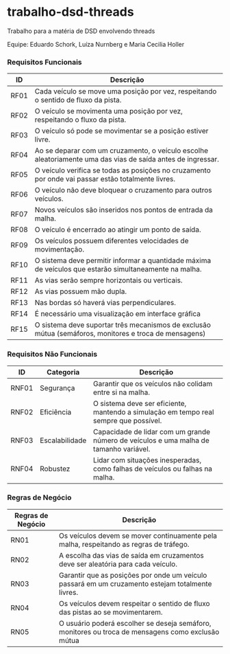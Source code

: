 # trabalho-dsd-threads
Trabalho para a matéria de DSD envolvendo threads

Equipe: Eduardo Schork, Luíza Nurnberg e Maria Cecilia Holler

### Requisitos Funcionais

| ID                                            | Descrição                                                                                                         |
|------------------------------------------------------------------|-------------------------------------------------------------------------------------------------------------------|
| RF01 | Cada veículo se move uma posição por vez, respeitando o sentido de fluxo da pista. |
| RF02 | O veículo se movimenta uma posição por vez, respeitando o fluxo da pista. |
| RF03 | O veículo só pode se movimentar se a posição estiver livre. |
| RF04 | Ao se deparar com um cruzamento, o veículo escolhe aleatoriamente uma das vias de saída antes de ingressar. |
| RF05 | O veículo verifica se todas as posições no cruzamento por onde vai passar estão totalmente livres. |
| RF06 | O veículo não deve bloquear o cruzamento para outros veículos. |
| RF07 | Novos veículos são inseridos nos pontos de entrada da malha. |
| RF08 | O veículo é encerrado ao atingir um ponto de saída. |
| RF09 | Os veículos possuem diferentes velocidades de movimentação. |
| RF10 | O sistema deve permitir informar a quantidade máxima de veículos que estarão simultaneamente na malha. |
| RF11 | As vias serão sempre horizontais ou verticais. |
| RF12 | As vias possuem mão dupla. |
| RF13 | Nas bordas só haverá vias perpendiculares. |
| RF14 | É necessário uma visualização em interface gráfica |
| RF15 | O sistema deve suportar três mecanismos de exclusão mútua (semáforos, monitores e troca de mensagens) |


### Requisitos Não Funcionais

| ID | Categoria        | Descrição                                                                                       |
|--------|------------------|-------------------------------------------------------------------------------------------------|
| RNF01 | Segurança        | Garantir que os veículos não colidam entre si na malha.                                         |
| RNF02 | Eficiência       | O sistema deve ser eficiente, mantendo a simulação em tempo real sempre que possível.           |
| RNF03 | Escalabilidade   | Capacidade de lidar com um grande número de veículos e uma malha de tamanho variável.           |
| RNF04 | Robustez         | Lidar com situações inesperadas, como falhas de veículos ou falhas na malha.                    |
                  

### Regras de Negócio

| Regras de Negócio                   | Descrição                                                                                       |
|-------------------------------------|-------------------------------------------------------------------------------------------------|
| RN01               | Os veículos devem se mover continuamente pela malha, respeitando as regras de tráfego.          |
| RN02   | A escolha das vias de saída em cruzamentos deve ser aleatória para cada veículo.                |
| RN03       | Garantir que as posições por onde um veículo passará em um cruzamento estejam totalmente livres. |
| RN04       | Os veículos devem respeitar o sentido de fluxo das pistas ao se movimentarem.                    |
| RN05       | O usuário poderá escolher se deseja semáforo, monitores ou troca de mensagens como exclusão mútua                    |

